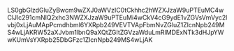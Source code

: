 LS0gbGlzdGluZyBwcm9wZXJ0aWVzIC0tCkhhc2hWZXJzaW9uPTEuMC4wClJlc291cmNlQ2xhc3NWZXJzaW9uPTEuMi4wCkV4cG9ydE1vZGVsVmVyc2lvbj0xLjAuMApPcmdhbml6YXRpb249VEVTVApFbmNvZGluZ1ZlcnNpb249MS4wLjAKRW52aXJvbm1lbnQ9aXQtZGItZGVzaWduLmRlMDExNTk3dHJpYWwKUmVsYXRpb25DbGFzc1ZlcnNpb249MS4wLjAK